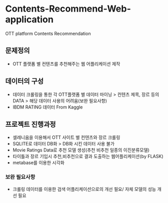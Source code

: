 # Contents-Recommend-Web-application
OTT platform Contents Recommendation
## 문제정의 
* OTT 플랫폼 별 컨텐츠를 추천해주는 웹 어플리케이션 제작
## 데이터의 구성
* 데이터 크롤링을 통한 각 OTT플랫폼 별 데이터 마이닝 > 컨텐츠 제목, 장르 등의 DATA > 해당 데이터 사용의 어려움(보완 필요사항)
* IBDM RATING 데이터 From Kaggle 
## 프로젝트 진행과정
* 셀레니움을 이용해서 OTT 사이트 별 컨텐츠와 장르 크롤링
* SQLITE로 데이터 DB화 > DB화 시킨 데이터 사용 불가
* Movie Ratings Data로 추천 모델 생성(추천 비추천 일종의 이진분류모델)
* 타이틀과 장르 기입시 추천,비추천으로 결과 도출하는 웹어플리케이션(by FLASK)
* metabase를 이용한 시각화
### 보완 필요사항
* 크롤링 데이터를 이용한 검색 어플리케이션으로의 개선 필요/ 자체 모델의 성능 개선 필요
